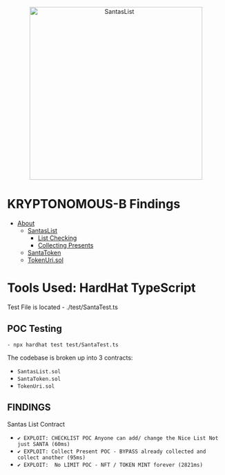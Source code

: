<p align="center">
<img src="https://res.cloudinary.com/droqoz7lg/image/upload/v1700748703/image_720_transformed_720_djb9ly.png" width="400" alt="SantasList">
<br/>

# KRYPTONOMOUS-B Findings

- [About](#about)
  - [SantasList](#santaslist)
    - [List Checking](#list-checking)
    - [Collecting Presents](#collecting-presents)
  - [SantaToken](#santatoken)
  - [TokenUri.sol](#tokenurisol)

# Tools Used:  HardHat TypeScript

Test File is located -  ./test/SantaTest.ts


## POC Testing

```
- npx hardhat test test/SantaTest.ts
```

The codebase is broken up into 3 contracts:
- `SantasList.sol` 
- `SantaToken.sol` 
- `TokenUri.sol`


## FINDINGS

 Santas List Contract
- `✔ EXPLOIT: CHECKLIST POC Anyone can add/ change the Nice List Not just SANTA (60ms)`
- `✔ EXPLOIT: Collect Present POC - BYPASS already collected and collect another (95ms)`
- `✔ EXPLOIT:  No LIMIT POC - NFT / TOKEN MINT forever (2821ms)`
